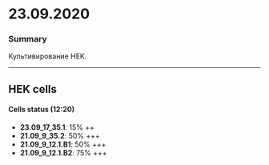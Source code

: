23.09.2020
==========

### Summary
Культивирование HEK.

---

## HEK cells
#### Cells status (12:20)

- **23.09_17_35.1**: 15% ++
- **21.09_9_35.2**: 50% +++
- **21.09_9_12.1.B1**: 50% +++
- **21.09_9_12.1.B2**: 75% +++